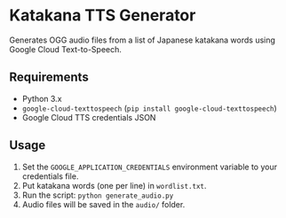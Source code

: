 # Katakana TTS Generator

Generates OGG audio files from a list of Japanese katakana words using Google Cloud Text-to-Speech.

## Requirements

- Python 3.x  
- `google-cloud-texttospeech` (`pip install google-cloud-texttospeech`)  
- Google Cloud TTS credentials JSON

## Usage

1. Set the `GOOGLE_APPLICATION_CREDENTIALS` environment variable to your credentials file.
2. Put katakana words (one per line) in `wordlist.txt`.
3. Run the script: `python generate_audio.py`
4. Audio files will be saved in the `audio/` folder.